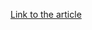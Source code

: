 [Link to the article](https://docs.microsoft.com/en-us/windows/security/threat-protection/windows-defender-application-control/windows-defender-application-control)

